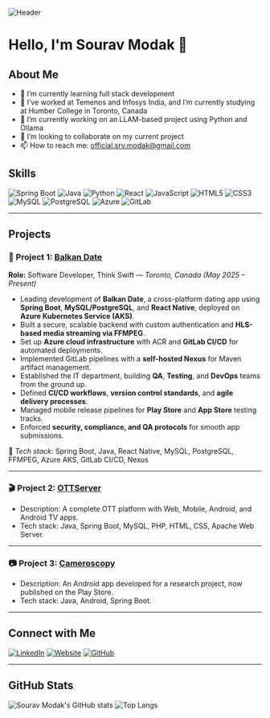 ![Header](https://img.shields.io/badge/Sourav_Modak-Welcome_to_my_GitHub_Profile-blue)

# Hello, I'm Sourav Modak 👋

## About Me

- 🌱 I’m currently learning full stack development  
- 💼 I’ve worked at Temenos and Infosys India, and I’m currently studying at Humber College in Toronto, Canada  
- 🔭 I’m currently working on an LLAM-based project using Python and Ollama  
- 👯 I’m looking to collaborate on my current project  
- 📫 How to reach me: [official.srv.modak@gmail.com](mailto:official.srv.modak@gmail.com)

## Skills

![Spring Boot](https://img.shields.io/badge/-SpringBoot-000?&logo=Spring)
![Java](https://img.shields.io/badge/-Java-000?&logo=openjdk)
![Python](https://img.shields.io/badge/-Python-000?&logo=Python)
![React](https://img.shields.io/badge/-React-000?&logo=React)
![JavaScript](https://img.shields.io/badge/-JavaScript-000?&logo=JavaScript)
![HTML5](https://img.shields.io/badge/-HTML5-000?&logo=HTML5)
![CSS3](https://img.shields.io/badge/-CSS3-000?&logo=CSS3)
![MySQL](https://img.shields.io/badge/-MySQL-000?&logo=mysql)
![PostgreSQL](https://img.shields.io/badge/-PostgreSQL-000?&logo=postgresql)
![Azure](https://img.shields.io/badge/-Azure-000?&logo=microsoft-azure)
![GitLab](https://img.shields.io/badge/-GitLab-000?&logo=gitlab)

---

## Projects

### 🩵 Project 1: [Balkan Date](https://balkan-date.com)
**Role:** Software Developer, Think Swift — *Toronto, Canada (May 2025 – Present)*  
- Leading development of **Balkan Date**, a cross-platform dating app using **Spring Boot**, **MySQL/PostgreSQL**, and **React Native**, deployed on **Azure Kubernetes Service (AKS)**.  
- Built a secure, scalable backend with custom authentication and **HLS-based media streaming via FFMPEG**.  
- Set up **Azure cloud infrastructure** with ACR and **GitLab CI/CD** for automated deployments.  
- Implemented GitLab pipelines with a **self-hosted Nexus** for Maven artifact management.  
- Established the IT department, building **QA**, **Testing**, and **DevOps** teams from the ground up.  
- Defined **CI/CD workflows**, **version control standards**, and **agile delivery processes**.  
- Managed mobile release pipelines for **Play Store** and **App Store** testing tracks.  
- Enforced **security, compliance, and QA protocols** for smooth app submissions.  

🧩 *Tech stack:* Spring Boot, Java, React Native, MySQL, PostgreSQL, FFMPEG, Azure AKS, GitLab CI/CD, Nexus

---

### 🎬 Project 2: [OTTServer](https://github.com/official-srv-modak/OTTServer)
- Description: A complete OTT platform with Web, Mobile, Android, and Android TV apps.  
- Tech stack: Java, Spring Boot, MySQL, PHP, HTML, CSS, Apache Web Server.

---

### 📷 Project 3: [Cameroscopy](https://play.google.com/store/apps/details?id=com.souravmodak.cameroscopy&hl=en_CA)
- Description: An Android app developed for a research project, now published on the Play Store.  
- Tech stack: Java, Android, Spring Boot.

---

## Connect with Me

[![LinkedIn](https://img.shields.io/badge/LinkedIn-000?style=flat&logo=LinkedIn)](https://www.linkedin.com/in/sourav-modak-b54316161/)
[![Website](https://img.shields.io/badge/Website-000?style=flat&logo=google-chrome)](https://official-srv-modak.github.io)
[![GitHub](https://img.shields.io/badge/GitHub-000?style=flat&logo=GitHub)](https://github.com/official-srv-modak)

---

## GitHub Stats

![Sourav Modak's GitHub stats](https://github-readme-stats.vercel.app/api?username=official-srv-modak&show_icons=true&theme=radical)
![Top Langs](https://github-readme-stats.vercel.app/api/top-langs/?username=official-srv-modak&layout=compact&theme=radical)
